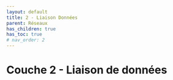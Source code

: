 ```yaml
---
layout: default
title: 2 - Liaison Données
parent: Réseaux
has_children: true
has_toc: true
# nav_order: 2
---
```


# Couche 2 - Liaison de données
